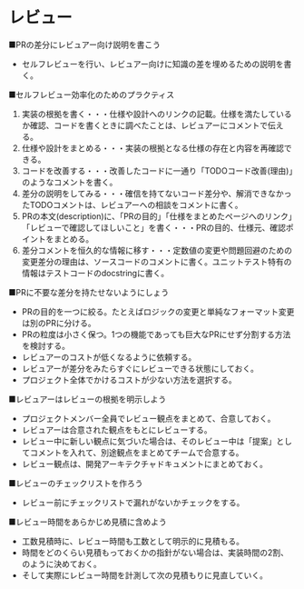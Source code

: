 # レビュー

■PRの差分にレビュアー向け説明を書こう
- セルフレビューを行い、レビュアー向けに知識の差を埋めるための説明を書く。

■セルフレビュー効率化のためのプラクティス
1. 実装の根拠を書く・・・仕様や設計へのリンクの記載。仕様を満たしているか確認、コードを書くときに調べたことは、レビュアーにコメントで伝える。
2. 仕様や設計をまとめる・・・実装の根拠となる仕様の存在と内容を再確認できる。
3. コードを改善する・・・改善したコードに一通り「TODOコード改善(理由)」のようなコメントを書く。
4. 差分の説明をしてみる・・・確信を持てないコード差分や、解消できなかったTODOコメントは、レビュアーへの相談をコメントに書く。
5. PRの本文(description)に、「PRの目的」「仕様をまとめたページへのリンク」「レビューで確認してほしいこと」を書く・・・PRの目的、仕様元、確認ポイントをまとめる。
6. 差分コメントを恒久的な情報に移す・・・定数値の変更や問題回避のための変更差分の理由は、ソースコードのコメントに書く。ユニットテスト特有の情報はテストコードのdocstringに書く。

■PRに不要な差分を持たせないようにしょう
- PRの目的を一つに絞る。たとえばロジックの変更と単純なフォーマット変更は別のPRに分ける。
- PRの粒度は小さく保つ。1つの機能であっても巨大なPRにせず分割する方法を検討する。
- レビュアーのコストが低くなるように依頼する。
- レビュアーが差分をみたらすぐにレビューできる状態にしておく。
- プロジェクト全体でかけるコストが少ない方法を選択する。

■レビュアーはレビューの根拠を明示しよう
- プロジェクトメンバー全員でレビュー観点をまとめて、合意しておく。
- レビュアーは合意された観点をもとにレビューする。
- レビュー中に新しい観点に気づいた場合は、そのレビュー中は「提案」としてコメントを入れて、別途観点をまとめてチームで合意する。
- レビュー観点は、開発アーキテクチャドキュメントにまとめておく。

■レビューのチェックリストを作ろう
- レビュー前にチェックリストで漏れがないかチェックをする。

■レビュー時間をあらかじめ見積に含めよう
- 工数見積時に、レビュー時間も工数として明示的に見積もる。
- 時間をどのくらい見積もっておくかの指針がない場合は、実装時間の2割、のように決めておく。
- そして実際にレビュー時間を計測して次の見積もりに見直していく。
